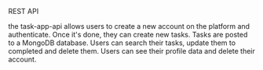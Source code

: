 REST API

the task-app-api allows users to create a new account on the platform and authenticate. 
Once it's done, they can create new tasks. Tasks are posted to a MongoDB database.
Users can search their tasks, update them to completed and delete them.
Users can see their profile data and delete their account.

